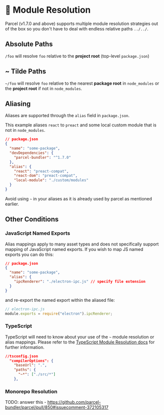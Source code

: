 # :notebook_with_decorative_cover: Module Resolution

Parcel (v1.7.0 and above) supports multiple module resolution strategies out of the box so you don't have to deal with endless relative paths `../../`.

## Absolute Paths

`/foo` will resolve `foo` relative to the **project root** (top-level `package.json`)

## ~ Tilde Paths

`~/foo` will resolve `foo` relative to the nearest **package root** in `node_modules` or the **project root** if not in `node_modules`.

## Aliasing

Aliases are supported through the `alias` field in `package.json`.

This example aliases `react` to `preact` and some local custom module that is not in `node_modules`.

```json
// package.json
{
  "name": "some-package",
  "devDependencies": {
    "parcel-bundler": "^1.7.0"
  },
  "alias": {
    "react": "preact-compat",
    "react-dom": "preact-compat",
    "local-module": "./custom/modules"
  }
}
```

Avoid using `~` in your aliases as it is already used by parcel as mentioned earlier.

## Other Conditions

### JavaScript Named Exports

Alias mappings apply to many asset types and does not specifically support mapping of JavaScript named exports. If you wish to map JS named exports you can do this:

```json
// package.json
{
  "name": "some-package",
  "alias": {
    "ipcRenderer": "./electron-ipc.js" // specify file extension
  }
}
```

and re-export the named export within the aliased file:

```js
// electron-ipc.js
module.exports = require("electron").ipcRenderer;
```

### TypeScript

TypeScript will need to know about your use of the `~` module resolution or alias mappings. Please refer to the [TypeScript Module Resolution docs](https://www.typescriptlang.org/docs/handbook/module-resolution.html) for further information.

```json
//tsconfig.json
  "compilerOptions": {
    "baseUrl": ".",
    "paths": {
      "~*": ["./src/*"]
    },
```

### Monorepo Resolution

TODO: answer this - https://github.com/parcel-bundler/parcel/pull/850#issuecomment-372105317
